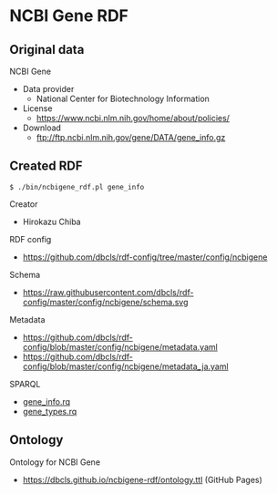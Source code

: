 # NCBI Gene RDF

## Original data

NCBI Gene

* Data provider
  * National Center for Biotechnology Information
* License
  * https://www.ncbi.nlm.nih.gov/home/about/policies/
* Download
  * ftp://ftp.ncbi.nlm.nih.gov/gene/DATA/gene_info.gz

## Created RDF

```
$ ./bin/ncbigene_rdf.pl gene_info
```

Creator
* Hirokazu Chiba

RDF config
* https://github.com/dbcls/rdf-config/tree/master/config/ncbigene

Schema
* https://raw.githubusercontent.com/dbcls/rdf-config/master/config/ncbigene/schema.svg

Metadata
* https://github.com/dbcls/rdf-config/blob/master/config/ncbigene/metadata.yaml
* https://github.com/dbcls/rdf-config/blob/master/config/ncbigene/metadata_ja.yaml

SPARQL
* [gene_info.rq](https://github.com/dbcls/ncbigene-rdf/blob/main/sparql/gene_info.rq)
* [gene_types.rq](https://github.com/dbcls/ncbigene-rdf/blob/main/sparql/gene_types.rq)

## Ontology

Ontology for NCBI Gene
* https://dbcls.github.io/ncbigene-rdf/ontology.ttl (GitHub Pages)
